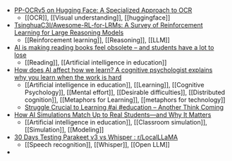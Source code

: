 - [PP-OCRv5 on Hugging Face: A Specialized Approach to OCR](https://huggingface.co/blog/baidu/ppocrv5)
	- [[OCR]], [[Visual understanding]], [[huggingface]]
- [TsinghuaC3I/Awesome-RL-for-LRMs: A Survey of Reinforcement Learning for Large Reasoning Models](https://github.com/TsinghuaC3I/Awesome-RL-for-LRMs)
	- [[Reinforcement learning]], [[Reasoning]], [[LLM]]
- [AI is making reading books feel obsolete – and students have a lot to lose](https://theconversation.com/ai-is-making-reading-books-feel-obsolete-and-students-have-a-lot-to-lose-262680)
	- [[Reading]], [[Artificial intelligence in education]]
- [How does AI affect how we learn? A cognitive psychologist explains why you learn when the work is hard](https://thecognitivepsychologist.substack.com/p/how-does-ai-affect-how-we-learn-a)
	- [[Artificial intelligence in education]], [[Learning]], [[Cognitive Psychology]], [[Mental effort]], [[Desirable difficulties]], [[Distributed cognition]], [[Metaphors for Learning]], [[metaphors for technology]]
	- [Struggle Crucial to Learning #ai #education – Another Think Coming](https://mguhlin.org/2025/09/11/struggle-crucial-to-learning-ai-education/)
- [How AI Simulations Match Up to Real Students—and Why It Matters](https://www.edweek.org/technology/how-ai-simulations-match-up-to-real-students-and-why-it-matters/2025/09)
	- [[Artificial intelligence in education]], [[Classroom simulation]], [[Simulation]], [[Modeling]]
- [30 Days Testing Parakeet v3 vs Whisper : r/LocalLLaMA](https://www.reddit.com/r/LocalLLaMA/comments/1nf10ye/30_days_testing_parakeet_v3_vs_whisper/)
	- [[Speech recognition]], [[Whisper]], [[Open LLM]]
-